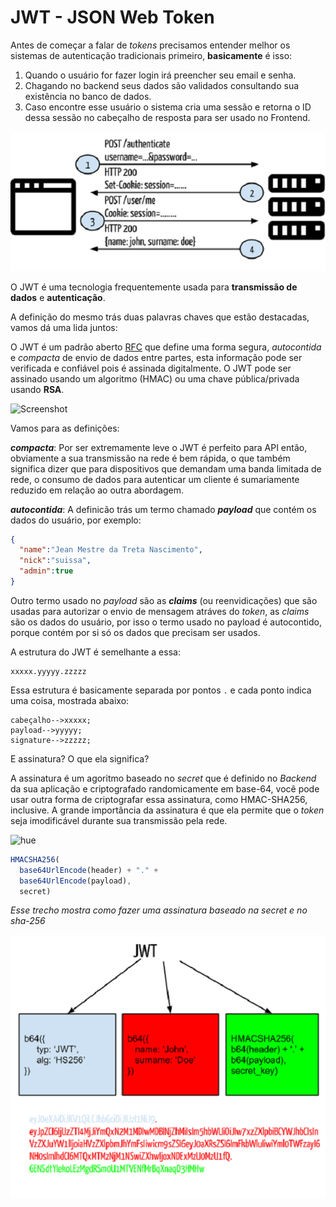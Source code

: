 # JWT - JSON Web Token

Antes de começar a falar de *tokens* precisamos entender melhor os sistemas de autenticação tradicionais primeiro, **basicamente** é isso:

1. Quando o usuário for fazer login irá preencher seu email e senha.
2. Chagando no backend seus dados são validados consultando sua existência no banco de dados.
3. Caso encontre esse usuário o sistema cria uma sessão e retorna o ID dessa sessão no cabeçalho de resposta para ser usado no Frontend.

![](./images/traditional-authentication-system-png.png)


O JWT é uma tecnologia frequentemente usada para **transmissão de dados** e **autenticação**.

A definição do mesmo trás duas palavras chaves que estão destacadas, vamos dá uma lida juntos:

O JWT é um padrão aberto [RFC](https://tools.ietf.org/html/rfc7519) que define uma forma segura, *autocontida* e *compacta* de envio de dados entre partes, esta informação pode ser verificada e confiável pois é assinada digitalmente. O JWT pode ser assinado usando um algoritmo (HMAC) ou uma chave pública/privada usando **RSA**.

![Screenshot](http://memesvault.com/wp-content/uploads/What-Meme-09.jpg)

Vamos para as definições:

***compacta***: Por ser extremamente leve o JWT é perfeito para API então, obviamente a sua transmissão na rede é bem rápida, o que também significa dizer que para dispositivos que demandam uma banda limitada de rede, o consumo de dados para autenticar um cliente é sumariamente reduzido em relação ao outra abordagem.

***autocontida***: A definicão trás um termo chamado ***payload*** que contém os dados do usuário, por exemplo:

```json
{
  "name":"Jean Mestre da Treta Nascimento",
  "nick":"suissa",
  "admin":true
}
```

Outro termo usado no *payload* são as ***claims*** (ou reenvidicações) que são usadas para autorizar o envio de mensagem atráves do *token*, as *claims* são os dados do usuário, por isso o termo usado no payload é autocontido, porque contém por si só os dados que precisam ser usados.

A estrutura do JWT é semelhante a essa:

```
xxxxx.yyyyy.zzzzz
```

Essa estrutura é basicamente separada por pontos `.`  e cada ponto indica uma coisa, mostrada abaixo:

```
cabeçalho-->xxxxx;
payload-->yyyyy;
signature-->zzzzz;
```

E assinatura? O que ela significa?

A assinatura é um agoritmo baseado no *secret* que é definido no *Backend* da sua aplicação e criptografado randomicamente em base-64, você pode usar outra forma de criptografar essa assinatura, como HMAC-SHA256, inclusive. A grande importância da assinatura é que ela permite que o *token* seja imodificável durante sua transmissão pela rede.

![hue](http://cdn.meme.am/instances/37690835.jpg)

```js
HMACSHA256(
  base64UrlEncode(header) + "." +
  base64UrlEncode(payload),
  secret)
```

*Esse trecho mostra como fazer uma assinatura baseado na secret e no sha-256*

![](./images/jwt-schema-png.png)
